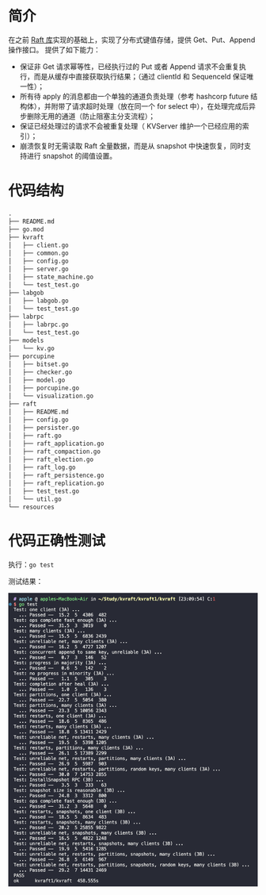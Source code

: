 # 简介
在之前 [Raft 库](https://github.com/1055373165/MIT-8.624)实现的基础上，实现了分布式键值存储，提供 Get、Put、Append 操作接口。
提供了如下能力：
- 保证非 Get 请求幂等性，已经执行过的 Put 或者 Append 请求不会重复执行，而是从缓存中直接获取执行结果；（通过 clientId 和 SequenceId 保证唯一性）；
- 所有待 apply 的消息都由一个单独的通道负责处理（参考 hashcorp future 结构体），并附带了请求超时处理（放在同一个 for select 中），在处理完成后异步删除无用的通道（防止阻塞主分支流程）；
- 保证已经处理过的请求不会被重复处理（ KVServer 维护一个已经应用的索引）；
- 崩溃恢复时无需读取 Raft 全量数据，而是从 snapshot 中快速恢复，同时支持进行 snapshot 的阈值设置。

# 代码结构
```
.
├── README.md
├── go.mod
├── kvraft
│   ├── client.go
│   ├── common.go
│   ├── config.go
│   ├── server.go
│   ├── state_machine.go
│   └── test_test.go
├── labgob
│   ├── labgob.go
│   └── test_test.go
├── labrpc
│   ├── labrpc.go
│   └── test_test.go
├── models
│   └── kv.go
├── porcupine
│   ├── bitset.go
│   ├── checker.go
│   ├── model.go
│   ├── porcupine.go
│   └── visualization.go
├── raft
│   ├── README.md
│   ├── config.go
│   ├── persister.go
│   ├── raft.go
│   ├── raft_application.go
│   ├── raft_compaction.go
│   ├── raft_election.go
│   ├── raft_log.go
│   ├── raft_persistence.go
│   ├── raft_replication.go
│   ├── test_test.go
│   └── util.go
└── resources
```

# 代码正确性测试

执行：`go test`

测试结果：

![](resources/2024-02-25-23-47-10.png)
